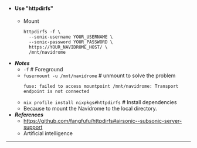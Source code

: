 - #### Use "httpdirfs"
    - Mount
      ```
      httpdirfs -f \
        --sonic-username YOUR_USERNAME \
        --sonic-password YOUR_PASSWORD \
        https://YOUR_NAVIDROME_HOST/ \
        /mnt/navidrome
      ```
- ***Notes***
    - `-f` # Foreground
    - `fusermount -u /mnt/navidrome` # unmount to solve the problem
      ```
      fuse: failed to access mountpoint /mnt/navidrome: Transport endpoint is not connected
      ```
    - `nix profile install nixpkgs#httpdirfs` # Install dependencies
    - Because to mount the Navidrome to the local directory.
- ***References***
    - https://github.com/fangfufu/httpdirfs#airsonic--subsonic-server-support
    - Artificial intelligence
- ---
